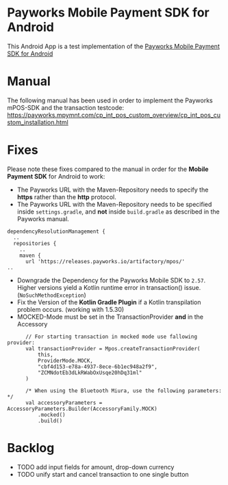 # Payworks Mobile Payment SDK for Android
This Android App is a test implementation of the [Payworks Mobile Payment SDK for Android](https://payworks.mpymnt.com/cp_int_pos_custom_overview/cp_int_pos_custom_installation.html)

# Manual
The following manual has been used in order to implement the Payworks mPOS-SDK and the transaction testcode:
https://payworks.mpymnt.com/cp_int_pos_custom_overview/cp_int_pos_custom_installation.html

# Fixes
Please note these fixes compared to the manual in order for the **Mobile Payment SDK** for Android to work:

- The Payworks URL with the Maven-Repository needs to specify the **https** rather than the **http** protocol.
- The Payworks URL with the Maven-Repository needs to be specified inside `settings.gradle`,
  and **not** inside `build.gradle` as described in the Payworks manual.
```
dependencyResolutionManagement {
  ..
  repositories {
    ..
    maven {
      url 'https://releases.payworks.io/artifactory/mpos/'
..
```
- Downgrade the Dependency for the Payworks Mobile SDK to `2.57`.
Higher versions yield a Kotlin runtime error in transaction() issue. (`NoSuchMethodException`)
- Fix the Version of the **Kotlin Gradle Plugin** if a Kotlin transpilation problem occurs. (working with 1.5.30)
- MOCKED-Mode must be set in the TransactionProvider **and** in the Accessory
```
      // For starting transaction in mocked mode use fallowing provider:
      val transactionProvider = Mpos.createTransactionProvider(
          this,
          ProviderMode.MOCK,
          "cbf4d153-e78a-4937-8ece-6b1ec948a2f9",
          "ZCMNdotEb3dLkRWabOxUsqe20hDq31ml"
      )
    
      /* When using the Bluetooth Miura, use the following parameters: */
      val accessoryParameters = AccessoryParameters.Builder(AccessoryFamily.MOCK)
          .mocked()
          .build()
```

# Backlog
- TODO add input fields for amount, drop-down currency
- TODO unify start and cancel transaction to one single button
